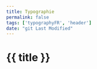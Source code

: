 ```yaml
---
title: Typographie
permalink: false
tags: ['typographyFR', 'header']
date: "git Last Modified"
---
```


# {{ title }}
